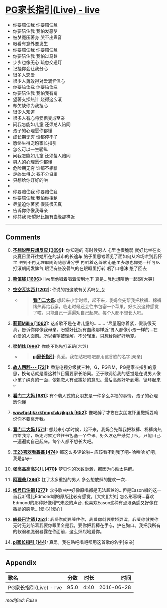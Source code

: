 # [PG家长指引(Live) - live](https://music.163.com/song?id=64540)

* 你要陪住我 你要陪住我
* 你要陪住我 我怕发恶梦
* 被梦魇压著身 哭不出声音
* 眼看有意外要发生
* 你要陪住我 你要陪住我
* 你要陪住我 我怕过马路
* 步步也像无心 疏忽交通灯
* 记挂你会让我分心
* 很多人恋爱
* 很少人勇敢得对爱满怀信心
* 你要陪住我 你要陪住我
* 你要陪住我 我怕我有病
* 望著支探热针 烧得这么滚
* 却欠缺你为我担心
* 很少人知道
* 很多人有心将爱侣变成至亲
* 问我怎能如儿童 还须成人陪同
* 孩子的心理愿你都懂
* 成长期无穷 谁都停不了
* 愿终生得宠盼家长指引
* 怎么可以一生骄纵
* 问我怎能如儿童 还须情人陪同
* 男人的心理愿你都懂
* 危险期无穷 谁都不相信
* 是终生得宠 我不分轻重
* 只想给你好好的哄
* 
* 你要陪住我 你要陪住我
* 你要陪住我 我怕你拒绝
* 尽量迫你著紧 假装很天真
* 告诉你你像我母亲
* 你共我 盼望好比拥有血缘那样近


---

## Comments
0. **[不想说明只想反应 \[3099\]](https://music.163.com/#/user/home?id=34553351):** 你知道的 有时候男人 心里也很脆弱 就好比坐在炎炎夏日里开往她所在的城市的长途车 脑子里思考着见了面如何从冷场哄到我怀里 哄到不再无理取闹的随意讲分手 再听着这首歌 心底里多想也像她一样可以打滚胡闹发脾气 眼泪有些没骨气的在眼眶里打转 咽了口唾沫 憋了回去

1. **[熊值钱 \[1696\]](https://music.163.com/#/user/home?id=41182744):** live里他唱着唱着滚到地下 真是…我也想陪他一起滚[大哭]

2. **[空空瓦达西 \[1202\]](https://music.163.com/#/user/home?id=62762369):** 你说的跟这歌有关系吗눈_눈
	* > **[看门二大妈](https://music.163.com/#/user/home?id=5847519):** 想起来小学时候，起不来，我妈会先帮我把秋裤、棉裤烤热再给我穿，临走时候还会往书包塞一个苹果。好久没这种感觉了哎，只能自己一遍遍劝自己起床。每个人都不想长大吧。

3. **[莉莉Millie \[1062\]](https://music.163.com/#/user/home?id=116765376):** 这首歌不是在讲儿童的……… “尽量逼你着紧，假装很天真，告诉你你像我母亲，盼望好比拥有血缘那样近”男人都像小孩一样的…在心爱的人面前。所以希望被理解，不分轻重，只想给你好好地宠。

4. **[梁朝炜 \[986\]](https://music.163.com/#/user/home?id=80403845):** 你能不能先打正确[大哭]
	* > **[pj家长指引](https://music.163.com/#/user/home?id=79775024):** 真爱。我在贴吧唱吧都用这首歌的名字[亲亲]

5. **[故人西辞--- \[721\]](https://music.163.com/#/user/home?id=252340993):** 香港电视分级就三种，G，PG和M，PG是家长指引的意思，换句话就是看这种节目需要家长陪同。至于歌词给我的感觉是在说男人像小孩子纯真的一面，依赖恋人有点撒娇的意思。最后高潮好听到爆，循环起来~

6. **[看门二大妈 \[681\]](https://music.163.com/#/user/home?id=5847519):** 有个袭人式的女朋友是一件多么幸福的事情，孩子的心理愿你懂

7. **[wxwfqstjkzrkfmqxfakzjkgzk \[652\]](https://music.163.com/#/user/home?id=3428700):** 像喝醉了才敢在女朋友怀里撒娇耍赖说你不要离开我。

8. **[看门二大妈 \[571\]](https://music.163.com/#/user/home?id=5847519):** 想起来小学时候，起不来，我妈会先帮我把秋裤、棉裤烤热再给我穿，临走时候还会往书包塞一个苹果。好久没这种感觉了哎，只能自己一遍遍劝自己起床。每个人都不想长大吧。

9. **[王23喜欢看鑫鑫 \[474\]](https://music.163.com/#/user/home?id=42570621):** 都这么多评论啦~  应该看不到我了吧~哈哈哈  好吧，我是gay~

10. **[张高高高高兴儿 \[470\]](https://music.163.com/#/user/home?id=30211048):** 梦见你的次数渺渺，都因为心动太易醒。

11. **[阿狸爸 \[296\]](https://music.163.com/#/user/home?id=70068317):** 扛了太多重担的男人  多么想放肆的撒欢一次…

12. **[帐号已注销 \[277\]](https://music.163.com/#/user/home?id=133502511):** 众多歌曲中好像原唱都是无法超越的...但是Eason唱的这一首我听得比Edmond唱的原版比较有感觉。[大笑][大笑] 怎么形容呀…喜欢Edmond的那种好像稚气未脱的声音..也喜欢Eason这种有点沧桑感又好像在撒娇的感觉...[爱心][爱心]

13. **[帐号已注销 \[252\]](https://music.163.com/#/user/home?id=106833136):** 我爱你就要缠住你，我爱你就要撒娇耍混，我爱你就要你无时无刻陪着我要你眼里全是我，要你把我捧在手心，护在胸口。我把我所有的软弱和脆弱暴露在你面前，这么炽烈地爱你。

14. **[pj家长指引 \[144\]](https://music.163.com/#/user/home?id=79775024):** 真爱。我在贴吧唱吧都用这首歌的名字[亲亲]



---

## Appendix

|歌名|分数|时长|时间|
|:---|:---:|---:|---:|
|PG家长指引(Live) - live|95.0|4:40|2010-06-28

*modified: False*